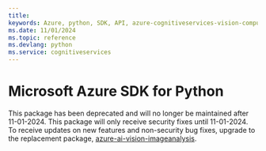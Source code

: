 ```yaml
---
title: 
keywords: Azure, python, SDK, API, azure-cognitiveservices-vision-computervision, cognitiveservices
ms.date: 11/01/2024
ms.topic: reference
ms.devlang: python
ms.service: cognitiveservices
---
```

# Microsoft Azure SDK for Python

This package has been deprecated and will no longer be maintained after 11-01-2024. This package will only receive security fixes until 11-01-2024. To receive updates on new features and non-security bug fixes, upgrade to the replacement package, [azure-ai-vision-imageanalysis](https://pypi.org/project/azure-ai-vision-imageanalysis/).

